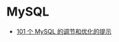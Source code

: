 MySQL  
==========

- [101 个 MySQL 的调节和优化的提示](http://www.oschina.net/translate/101-tips-to-mysql-tuning-and-optimization)  